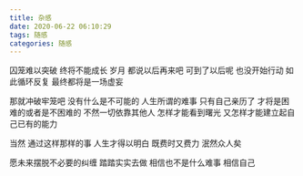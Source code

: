 ```yaml
---
title: 杂感
date: 2020-06-22 06:10:29
tags: 随感
categories: 随感
---
```


囚笼难以突破
终将不能成长
岁月
都说以后再来吧
可到了以后呢
也没开始行动
如此循环反复
最终都将是一场虚妄

那就冲破牢笼吧
没有什么是不可能的
人生所谓的难事
只有自己亲历了
才将是困难的或者是不困难的
不然一切依靠其他人
怎样才能看到曙光
又怎样才能建立起自己已有的能力

当然
通过这样那样的事
人生才得以明白
既费时又费力
泯然众人矣

愿未来摆脱不必要的纠缠
踏踏实实去做
相信也不是什么难事
相信自己
